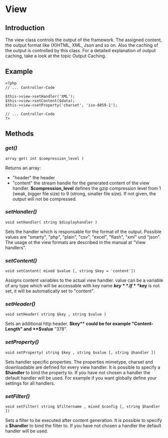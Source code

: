 # View #



## Introduction ##

The view class controls the output of the framework. The assigned content, the output format like (X)HTML, XML, Json and so on.
Also the caching of the output is controlled by this class. For a detailed explanation of output caching, take a look at the topic Output Caching.

## Example ##
```
<?php
// ... Controller-Code
 
$this->view->setHandler('XML');
$this->view->setContent($data);
$this->view->setProperty('charset', 'iso-8859-1');
 
// ... Controller-Code
?>
```

## Methods ##

### _get()_ ###
```
array get( int $compression_level )
```

Returns an array:
  * "header" the header
  * "content" the stream handle for the generated content of the view handler.
**$compression\_level** defines the gzip compression level from 1 (weak, bigger file size) to 9 (strong, smaller file size). If not given, the output will not be compressed.



### _setHandler()_ ###
```
void setHandler( string $displayhandler )
```
Sets the handler which is responsable for the format of the output. Possible values are "smarty", "php", "plain", "csv", "excel", "flash", "xml" und "json".
The usage ot the view formats are described in the manual at "View handlers".

### _setContent()_ ###
```
void setContent( mixed $value [, string $key = 'content'])
```
Assigns content variables to the actual view handler.
value can be a variable of any type which will be accessable with key name **$key**. If **$key** is not set, it will be automatically set to "content".

### _setHeader()_ ###
```
void setHeader( string $key , string $value )
```
Sets an additional http header. **$key** could be for example "Content-Length" and **$value** "378".

### _setProperty()_ ###
```
void setProperty( string $key , string $value [, string $handler ])
```
Sets handler specific properties. The properties mimetype, charset and downloadable are defined for every view handler.
It is possible to specify a **$handler** to bind the property to. If you have not chosen a handler the default handler will be used. For example if you want globally define your settings for all handlers.

### _setFilter()_ ###
```
void setFilter( string $filtername , mixed $config [, string $handler ])
```
Sets a filter to be executed after content generation.
It is possible to specify a **$handler** to bind the filter to. If you have not chosen a handler the default handler will be used.